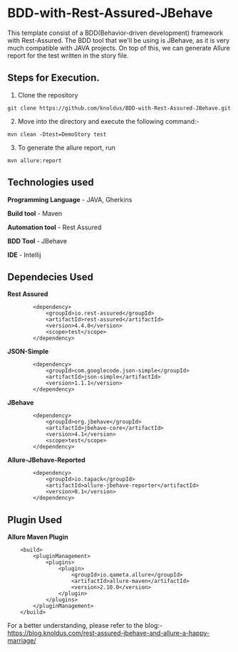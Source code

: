 # BDD-with-Rest-Assured-JBehave

This template consist of a BDD(Behavior-driven development) framework with Rest-Assured. The BDD tool that we'll be using is JBehave, as it is very much compatible with JAVA projects. On top of this, we can generate Allure report for the test written in the story file.

## Steps for Execution.

1. Clone the repository

`git clone https://github.com/knoldus/BDD-with-Rest-Assured-JBehave.git`

2. Move into the directory and execute the following command:-

`mvn clean -Dtest=DemoStory test`

3. To generate the allure report, run

`mvn allure:report`

## Technologies used

**Programming Language** - JAVA, Gherkins

**Build tool** - Maven

**Automation tool** - Rest Assured

**BDD Tool** - JBehave

**IDE** - Intellij

## Dependecies Used

**Rest Assured**
```
        <dependency>
            <groupId>io.rest-assured</groupId>
            <artifactId>rest-assured</artifactId>
            <version>4.4.0</version>
            <scope>test</scope>
        </dependency>
```

**JSON-Simple**

```
        <dependency>
            <groupId>com.googlecode.json-simple</groupId>
            <artifactId>json-simple</artifactId>
            <version>1.1.1</version>
        </dependency>
```

**JBehave**
```
        <dependency>
            <groupId>org.jbehave</groupId>
            <artifactId>jbehave-core</artifactId>
            <version>4.1</version>
            <scope>test</scope>
        </dependency>
```

**Allure-JBehave-Reported**
```
        <dependency>
            <groupId>io.tapack</groupId>
            <artifactId>allure-jbehave-reporter</artifactId>
            <version>0.1</version>
        </dependency>
```

## Plugin Used

**Allure Maven Plugin**
```
    <build>
        <pluginManagement>
            <plugins>
                <plugin>
                    <groupId>io.qameta.allure</groupId>
                    <artifactId>allure-maven</artifactId>
                    <version>2.10.0</version>
                </plugin>
            </plugins>
        </pluginManagement>
    </build>
```
 
For a better understanding, please refer to the blog:-
https://blog.knoldus.com/rest-assured-jbehave-and-allure-a-happy-marriage/
